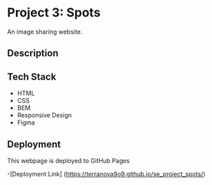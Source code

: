 # Project 3: Spots

An image sharing website.

## Description

## Tech Stack

- HTML
- CSS
- BEM
- Responsive Design
- Figma

## Deployment

This webpage is deployed to GitHub Pages

-[Deployment Link] (https://terranova9o9.github.io/se_project_spots/)
